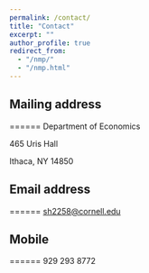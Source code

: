 ```yaml
---
permalink: /contact/
title: "Contact"
excerpt: ""
author_profile: true
redirect_from: 
  - "/nmp/"
  - "/nmp.html"
---
```



## Mailing address ##
======
Department of Economics

465 Uris Hall

Ithaca, NY 14850

## Email address ##
======
sh2258@cornell.edu

## Mobile ##
======
929 293 8772